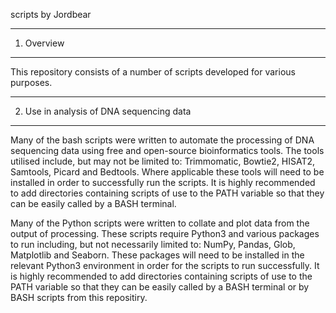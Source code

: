 scripts by Jordbear

---------------------------------------
1. Overview
---------------------------------------
This repository consists of a number of scripts developed for various purposes.

---------------------------------------
2. Use in analysis of DNA sequencing data
---------------------------------------
Many of the bash scripts were written to automate the processing of DNA sequencing data using free and open-source bioinformatics tools. The tools utilised include, but may not be limited to: Trimmomatic, Bowtie2, HISAT2, Samtools, Picard and Bedtools. Where applicable these tools will need to be installed in order to successfully run the scripts. It is highly recommended to add directories containing scripts of use to the PATH variable so that they can be easily called by a BASH terminal.

Many of the Python scripts were written to collate and plot data from the output of processing. These scripts require Python3 and various packages to run including, but not necessarily limited to: NumPy, Pandas, Glob, Matplotlib and Seaborn. These packages will need to be installed in the relevant Python3 environment in order for the scripts to run successfully. It is highly recommended to add directories containing scripts of use to the PATH variable so that they can be easily called by a BASH terminal or by BASH scripts from this repositiry.
